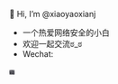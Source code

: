 

👋 Hi, I’m @xiaoyaoxianj

- 一个热爱网络安全的小白
- 欢迎一起交流ಠ_ಠ
- Wechat:

<img src="./xiaoyaoj.jpg" style="zoom: 1%;" />

